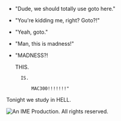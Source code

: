 - "Dude, we should totally use goto here."
- "You're kidding me, right? Goto?!"
- "Yeah, goto."
- "Man, this is madness!"

- "MADNESS?!

	THIS.
	
		IS.
	
			MAC300!!!!!!!"


Tonight we study in HELL.

![An IME Production. All rights reserved.](http://www.ime.usp.br/~egbirgin/courses/mac300/MAC3002.png)


